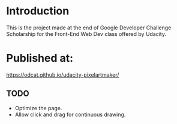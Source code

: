 # Introduction

This is the project made at the end of Google Developer Challenge
Scholarship for the Front-End Web Dev class offered by Udacity.

# Published at:

https://odcat.github.io/udacity-pixelartmaker/

## TODO

* Optimize the page.
* Allow click and drag for continuous drawing.
